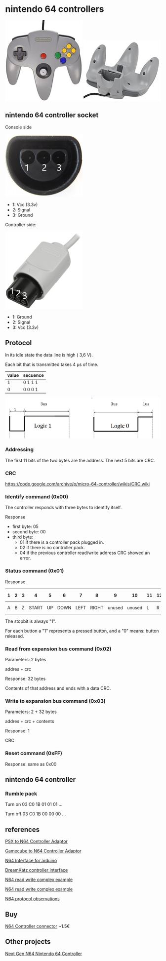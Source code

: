 # nintendo 64 controllers

<img src="nintendo-64-controller.jpg" />
<img src="nintendo-64-controller-2.jpg" />

## nintendo 64 controller socket

Console side

<img src="nintendo-64-console-side-socket.jpg" />

* 1: Vcc (3.3v)
* 2: Signal
* 3: Ground

Controller side:

<img src="nintendo-64-controller-side-socket.jpg" />

* 1: Ground
* 2: Signal
* 3: Vcc (3.3v)

## Protocol

In its idle state the data line is high ( 3,6 V).

Each bit that is transmitted takes 4 μs of time.

| value | secuence |
|-------|----------|
| 1     | 0 1 1 1  |
| 0     | 0 0 0 1  |

<img src="nintendo-64-protocol.png" />

### Addressing

The first 11 bits of the two bytes are the address. The next 5 bits are CRC.

### CRC

https://code.google.com/archive/p/micro-64-controller/wikis/CRC.wiki

### Identify command (0x00)

The controller responds with three bytes to identify itself.

Response

* first byte: 05
* second byte: 00
* third byte:
  * 01 if there is a controller pack plugged in.
  * 02 if there is no controller pack.
  * 04 if the previous controller read/write address CRC showed an error.


### Status command (0x01)

Response

| 1 | 2 | 3 | 4     | 5  | 6    | 7    | 8     | 9      | 10     | 11 | 12 | 13   | 14     | 15     | 16      | 17-24  | 25-32  | 33      |
|---|---|---|-------|----|------|------|-------|--------|--------|----|----|------|--------|--------|---------|--------|--------|---------|
| A | B | Z | START | UP | DOWN | LEFT | RIGHT | unused | unused | L  | R  | C-UP | C-DOWN | C-LEFT | C-RIGHT | X-AXIS | Y-AXIS | stopbit |

The stopbit is always "1".


For each button a "1" represents a pressed button, and a "0" means: button released.

### Read from expansion bus command (0x02)

Parameters: 2 bytes

addres + crc

Response: 32 bytes

Contents of that address and ends with a data CRC.

### Write to expansion bus command (0x03)

Parameters: 2 + 32 bytes

addres + crc + contents

Response: 1

CRC
### Reset command (0xFF)

Response: same as 0x00

## nintendo 64 controller

### Rumble pack

Turn on
03 C0 1B 01 01 01 ...

Turn off
03 C0 1B 00 00 00 ...

## references

[PSX to N64 Controller Adaptor](http://afermiano.com/index.php/psxton64-controller-adapter)

[Gamecube to N64 Controller Adaptor](https://github.com/brownan/Gamecube-N64-Controller)

[N64 Interface for arduino](https://github.com/LogicalUnit/N64_Interface)

[DreamKatz controller interface](http://bnrg.cs.berkeley.edu/~randy/Courses/CS150.S01/Labs/lablecckpt1.pdf)

[N64 read write complex example](https://github.com/NicoHood/Nintendo)

[N64 read write complex example](https://code.google.com/archive/p/micro-64-controller/wikis/Protocol.wiki)

[N64 protocol observations](http://svn.navi.cx/misc/trunk/wasabi/devices/cube64/notes/n64-observations)

## Buy

[N64 Controller connector](https://www.raphnet-tech.com/products/n64_controller_connector/index.php) ~1.5€

## Other projects

[Next Gen N64 Nintendo 64 Controller](https://www.kickstarter.com/projects/1247448559/next-gen-n64-nintendo-64-controller/description)
